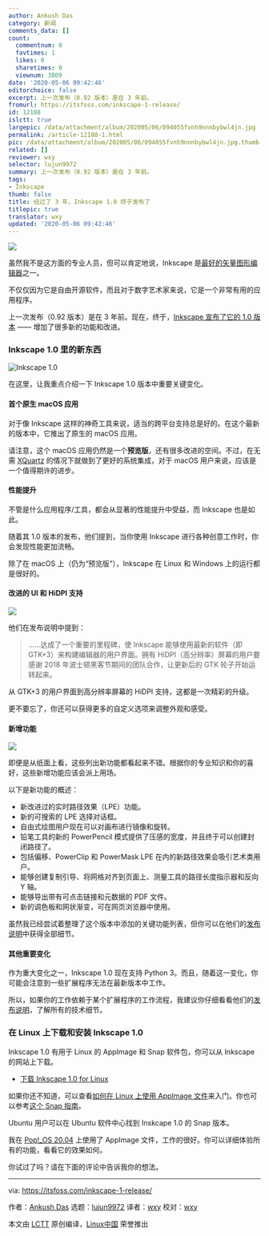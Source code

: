 ```yaml
---
author: Ankush Das
category: 新闻
comments_data: []
count:
  commentnum: 0
  favtimes: 1
  likes: 0
  sharetimes: 0
  viewnum: 3809
date: '2020-05-06 09:42:46'
editorchoice: false
excerpt: 上一次发布（0.92 版本）是在 3 年前。
fromurl: https://itsfoss.com/inkscape-1-release/
id: 12188
islctt: true
largepic: /data/attachment/album/202005/06/094055fvnh9nnnbybwl4jn.jpg
permalink: /article-12188-1.html
pic: /data/attachment/album/202005/06/094055fvnh9nnnbybwl4jn.jpg.thumb.jpg
related: []
reviewer: wxy
selector: lujun9972
summary: 上一次发布（0.92 版本）是在 3 年前。
tags:
- Inkscape
thumb: false
title: 经过了 3 年，Inkscape 1.0 终于发布了
titlepic: true
translator: wxy
updated: '2020-05-06 09:42:46'
---
```


![](/data/attachment/album/202005/06/094055fvnh9nnnbybwl4jn.jpg)


虽然我不是这方面的专业人员，但可以肯定地说，Inkscape 是[最好的矢量图形编辑器](https://itsfoss.com/vector-graphics-editors-linux/)之一。


不仅仅因为它是自由开源软件，而且对于数字艺术家来说，它是一个非常有用的应用程序。


上一次发布（0.92 版本）是在 3 年前。现在，终于，[Inkscape 宣布了它的 1.0 版本](https://inkscape.org/news/2020/05/04/introducing-inkscape-10/) —— 增加了很多新的功能和改进。


### Inkscape 1.0 里的新东西


![Inkscape 1.0](/data/attachment/album/202005/06/094249z99xn9tntvkrfi9n.jpg)


在这里，让我重点介绍一下 Inkscape 1.0 版本中重要关键变化。


#### 首个原生 macOS 应用


对于像 Inkscape 这样的神奇工具来说，适当的跨平台支持总是好的。在这个最新的版本中，它推出了原生的 macOS 应用。


请注意，这个 macOS 应用仍然是一个**预览版**，还有很多改进的空间。不过，在无需 [XQuartz](https://en.wikipedia.org/wiki/XQuartz) 的情况下就做到了更好的系统集成，对于 macOS 用户来说，应该是一个值得期许的进步。


#### 性能提升


不管是什么应用程序/工具，都会从显著的性能提升中受益，而 Inkscape 也是如此。


随着其 1.0 版本的发布，他们提到，当你使用 Inkscape 进行各种创意工作时，你会发现性能更加流畅。


除了在 macOS 上（仍为“预览版”），Inkscape 在 Linux 和 Windows 上的运行都是很好的。


#### 改进的 UI 和 HiDPI 支持


![](/data/attachment/album/202005/06/094257k68gio8l7m9zum79.jpg)


他们在发布说明中提到：



> 
> ……达成了一个重要的里程碑，使 Inkscape 能够使用最新的软件（即 GTK+3）来构建编辑器的用户界面。拥有 HiDPI（高分辨率）屏幕的用户要感谢 2018 年波士顿黑客节期间的团队合作，让更新后的 GTK 轮子开始运转起来。
> 
> 
> 


从 GTK+3 的用户界面到高分辨率屏幕的 HiDPI 支持，这都是一次精彩的升级。


更不要忘了，你还可以获得更多的自定义选项来调整外观和感受。


#### 新增功能


![](/data/attachment/album/202005/06/094258opir11ayqqrs09iy.jpg)


即便是从纸面上看，这些列出新功能都看起来不错。根据你的专业知识和你的喜好，这些新增功能应该会派上用场。


以下是新功能的概述：


* 新改进过的实时路径效果（LPE）功能。
* 新的可搜索的 LPE 选择对话框。
* 自由式绘图用户现在可以对画布进行镜像和旋转。
* 铅笔工具的新的 PowerPencil 模式提供了压感的宽度，并且终于可以创建封闭路径了。
* 包括偏移、PowerClip 和 PowerMask LPE 在内的新路径效果会吸引艺术类用户。
* 能够创建复制引导、将网格对齐到页面上、测量工具的路径长度指示器和反向 Y 轴。
* 能够导出带有可点击链接和元数据的 PDF 文件。
* 新的调色板和网状渐变，可在网页浏览器中使用。


虽然我已经尝试着整理了这个版本中添加的关键功能列表，但你可以在他们的[发布说明](https://wiki.inkscape.org/wiki/index.php/Release_notes/1.0)中获得全部细节。


#### 其他重要变化


作为重大变化之一，Inkscape 1.0 现在支持 Python 3。而且，随着这一变化，你可能会注意到一些扩展程序无法在最新版本中工作。


所以，如果你的工作依赖于某个扩展程序的工作流程，我建议你仔细看看他们的[发布说明](https://wiki.inkscape.org/wiki/index.php/Release_notes/1.0)，了解所有的技术细节。


### 在 Linux 上下载和安装 Inkscape 1.0


Inkscape 1.0 有用于 Linux 的 AppImage 和 Snap 软件包，你可以从 Inkscape 的网站上下载。


* [下载 Inkscape 1.0 for Linux](https://inkscape.org/release/1.0/gnulinux/)


如果你还不知道，可以查看[如何在 Linux 上使用 AppImage 文件](https://itsfoss.com/use-appimage-linux/)来入门。你也可以参考[这个 Snap 指南](https://itsfoss.com/install-snap-linux/)。


Ubuntu 用户可以在 Ubuntu 软件中心找到 Inskcape 1.0 的 Snap 版本。


我在 [Pop!\_OS 20.04](https://itsfoss.com/pop-os-20-04-review/) 上使用了 AppImage 文件，工作的很好。你可以详细体验所有的功能，看看它的效果如何。


你试过了吗？请在下面的评论中告诉我你的想法。




---


via: <https://itsfoss.com/inkscape-1-release/>


作者：[Ankush Das](https://itsfoss.com/author/ankush/) 选题：[lujun9972](https://github.com/lujun9972) 译者：[wxy](https://github.com/wxy) 校对：[wxy](https://github.com/wxy)


本文由 [LCTT](https://github.com/LCTT/TranslateProject) 原创编译，[Linux中国](https://linux.cn/) 荣誉推出